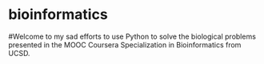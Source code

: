 # bioinformatics
#Welcome to my sad efforts to use Python to solve the biological problems presented in the MOOC Coursera Specialization in Bioinformatics from UCSD. 
